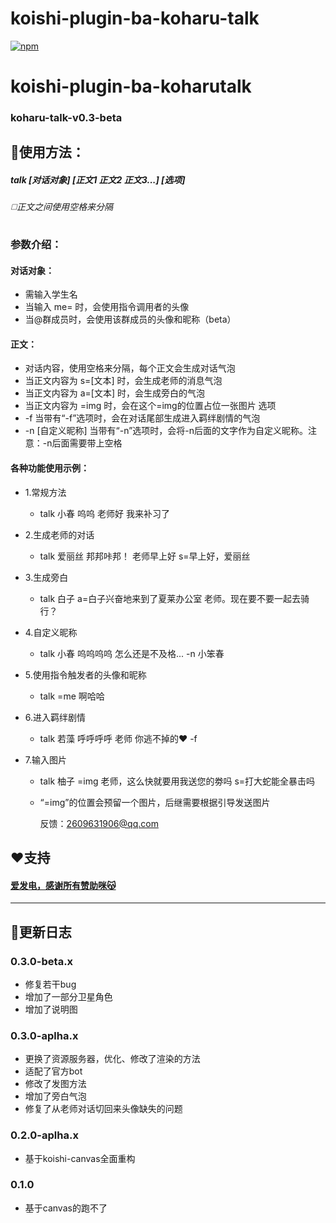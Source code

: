 # koishi-plugin-ba-koharu-talk

[![npm](https://img.shields.io/npm/v/koishi-plugin-ba-koharu-talk?style=flat-square)](https://www.npmjs.com/package/koishi-plugin-ba-koharu-talk)


# koishi-plugin-ba-koharutalk


### koharu-talk-v0.3-beta

## 🌈使用方法：

##### talk [对话对象] [正文1 正文2 正文3...] [选项]

###### ◻️正文之间使用空格来分隔

### 参数介绍：

#### 对话对象：
- 需输入学生名
- 当输入 me= 时，会使用指令调用者的头像
- 当@群成员时，会使用该群成员的头像和昵称（beta）
#### 正文：
- 对话内容，使用空格来分隔，每个正文会生成对话气泡
- 当正文内容为 s=[文本] 时，会生成老师的消息气泡
- 当正文内容为 a=[文本] 时，会生成旁白的气泡
- 当正文内容为 =img 时，会在这个=img的位置占位一张图片
选项
- -f 当带有“-f”选项时，会在对话尾部生成进入羁绊剧情的气泡
- -n [自定义昵称] 当带有“-n”选项时，会将-n后面的文字作为自定义昵称。注意：-n后面需要带上空格

#### 各种功能使用示例：

- 1.常规方法
  - talk 小春 呜呜 老师好 我来补习了

- 2.生成老师的对话
  - talk 爱丽丝 邦邦咔邦！ 老师早上好 s=早上好，爱丽丝

- 3.生成旁白
  - talk 白子 a=白子兴奋地来到了夏莱办公室 老师。现在要不要一起去骑行？

- 4.自定义昵称
  - talk 小春 呜呜呜呜 怎么还是不及格... -n 小笨春

- 5.使用指令触发者的头像和昵称
  - talk =me 啊哈哈

- 6.进入羁绊剧情
  - talk 若藻 呼呼呼呼 老师 你逃不掉的❤ -f

- 7.输入图片
  - talk 柚子 =img 老师，这么快就要用我送您的劵吗 s=打大蛇能全暴击吗
  - “=img”的位置会预留一个图片，后继需要根据引导发送图片

      反馈：2609631906@qq.com


## ❤️支持

#### [爱发电，感谢所有赞助咪😽](https://afdian.net/a/alin-sky)

---

## 📃更新日志

### 0.3.0-beta.x
- 修复若干bug
- 增加了一部分卫星角色
- 增加了说明图

### 0.3.0-aplha.x
- 更换了资源服务器，优化、修改了渲染的方法
- 适配了官方bot
- 修改了发图方法
- 增加了旁白气泡
- 修复了从老师对话切回来头像缺失的问题

### 0.2.0-aplha.x
- 基于koishi-canvas全面重构

### 0.1.0
- 基于canvas的跑不了
